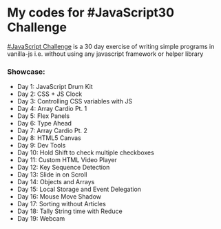 # My codes for #JavaScript30 Challenge

[#JavaScript Challenge] is a 30 day exercise of writing simple programs in vanilla-js i.e. without using any javascript framework or helper library

### Showcase: 
- Day 1: JavaScript Drum Kit
- Day 2: CSS + JS Clock
- Day 3: Controlling CSS variables with JS
- Day 4: Array Cardio Pt. 1
- Day 5: Flex Panels
- Day 6: Type Ahead
- Day 7: Array Cardio Pt. 2
- Day 8: HTML5 Canvas
- Day 9: Dev Tools
- Day 10: Hold Shift to check multiple checkboxes
- Day 11: Custom HTML Video Player
- Day 12: Key Sequence Detection
- Day 13: Slide in on Scroll
- Day 14: Objects and Arrays
- Day 15: Local Storage and Event Delegation
- Day 16: Mouse Move Shadow
- Day 17: Sorting without Articles
- Day 18: Tally String time with Reduce
- Day 19: Webcam

[#JavaScript Challenge]: https://javascript30.com